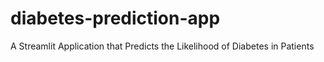 # diabetes-prediction-app
A Streamlit Application that Predicts the Likelihood of Diabetes in Patients
